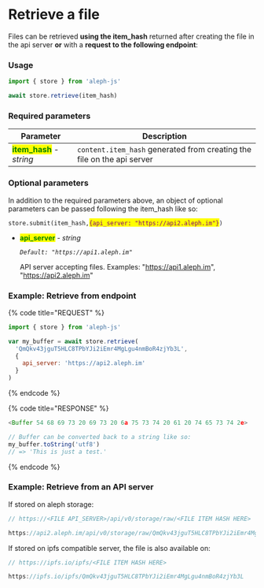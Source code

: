 # Retrieve a file



Files can be retrieved **using the item\_hash** returned after creating the file in the api server **or** with a **request to the following endpoint**:



### Usage

```javascript
import { store } from 'aleph-js'

await store.retrieve(item_hash)
```



### Required parameters

| Parameter                                                   | Description                                                             |
| ----------------------------------------------------------- | ----------------------------------------------------------------------- |
| <mark style="color:green;">**item\_hash**</mark> - _string_ | `content.item_hash` generated from  creating the file on the api server |

###

### Optional parameters

In addition to the required parameters above, an object of optional  parameters can be passed following the item\_hash like so:

`store.submit(item_hash,`<mark style="color:purple;">`{api_server: "https://api2.aleph.im"}`</mark>`)`

*   <mark style="color:green;">**api\_server**</mark> - _string_

    _`Default: "https://api1.aleph.im"`_

    API server accepting files. Examples: "https://api1.aleph.im", "https://api2.aleph.im"

###

### Example: Retrieve from endpoint

{% code title="REQUEST" %}
```javascript
import { store } from 'aleph-js'

var my_buffer = await store.retrieve(
  'QmQkv43jguT5HLC8TPbYJi2iEmr4MgLgu4nmBoR4zjYb3L',
  {
    api_server: 'https://api2.aleph.im'
  }
)
```
{% endcode %}

{% code title="RESPONSE" %}
```javascript
<Buffer 54 68 69 73 20 69 73 20 6a 75 73 74 20 61 20 74 65 73 74 2e>

// Buffer can be converted back to a string like so:
my_buffer.toString('utf8')
// => 'This is just a test.'
```
{% endcode %}

###

### Example: Retrieve from an API server

If stored on aleph storage:

```javascript
// https://<FILE API_SERVER>/api/v0/storage/raw/<FILE ITEM HASH HERE>

https://api2.aleph.im/api/v0/storage/raw/QmQkv43jguT5HLC8TPbYJi2iEmr4MgLgu4nmBoR4zjYb3L
```

If stored on ipfs compatible server, the file is also available on:&#x20;

```javascript
// https://ipfs.io/ipfs/<FILE ITEM HASH HERE>

https://ipfs.io/ipfs/QmQkv43jguT5HLC8TPbYJi2iEmr4MgLgu4nmBoR4zjYb3L
```

